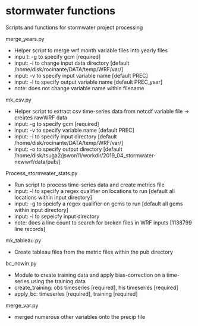 # stormwater functions

Scripts and functions for stormwater project processing

merge_years.py
 - Helper script to merge wrf month variable files into yearly files
 - inpu t: -g to specify gcm [required]
 - input: -i to change input data directory [default /home/disk/rocinante/DATA/temp/WRF/var/]
 - input: -v to specify input variable name [default PREC]
 - input: -l to specify output variable name [default PREC_year]
 - note: does not change variable name within filename

mk_csv.py
 - Helper script to extract csv time-series data from netcdf variable file -> creates rawWRF data
 - input: -g to specify gcm [required]
 - input: -v to specify variable name [default PREC]
 - input: -i to specify input directory [default /home/disk/rocinante/DATA/temp/WRF/var/]
 - input: -o to specify output directory [default /home/disk/tsuga2/jswon11/workdir/2019_04_stormwater-newwrf/data/pub/]


Process_stormwater_stats.py
 - Run script to process time-series data and create metrics file
 - input: -l to specify a regex qualifier on locations to run [default all locations within input directory]
 - input: -g to speicfy a regex qualifier on gcms to run [default all gcms within input directory]
 - input: -i to sepeicfy input directory
 - note: does a line count to search for broken files in WRF inputs [1138799 line records]


mk_tableau.py
 - Create tableau files from the metric files within the pub directory

bc_nowin.py
 - Module to create training data and apply bias-correction on a time-series using the training data
 - create_training: obs timeseries [required], his timeseries [required]
 - apply_bc: timeseries [required], training [required]
 

merge_var.py
 - merged numerous other variables onto the precip file




